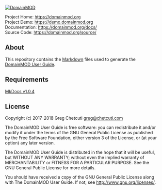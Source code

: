 [![DomainMOD](https://cdn.domainmod.org/images/logo.png)](https://domainmod.org)

Project Home: <https://domainmod.org>  
Project Demo: <https://demo.domainmod.org>  
Documentation: <https://domainmod.org/docs/>  
Source Code: <https://domainmod.org/source/>

About
-----
This repository contains the [Markdown](http://daringfireball.net/projects/markdown/) files used to generate the [DomainMOD User Guide](https://domainmod.org/docs/userguide/).

Requirements
------------
[MkDocs v1.0.4](https://www.mkdocs.org)  

License
-------
Copyright (c) 2017-2018 Greg Chetcuti <greg@chetcuti.com>

The DomainMOD User Guide is free software: you can redistribute it and/or modify it under the terms of the GNU General Public License as published by the Free Software Foundation, either version 3 of the License, or (at your option) any later version.

The DomainMOD User Guide is distributed in the hope that it will be useful, but WITHOUT ANY WARRANTY; without even the implied warranty of MERCHANTABILITY or FITNESS FOR A PARTICULAR PURPOSE. See the GNU General Public License for more details.

You should have received a copy of the GNU General Public License along with The DomainMOD User Guide. If not, see <http://www.gnu.org/licenses/>.

